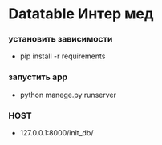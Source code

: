 # Datatable Интер мед

### установить зависимости 
- pip install -r requirements

### запустить app
- python manege.py runserver

### HOST
- 127.0.0.1:8000/init_db/
